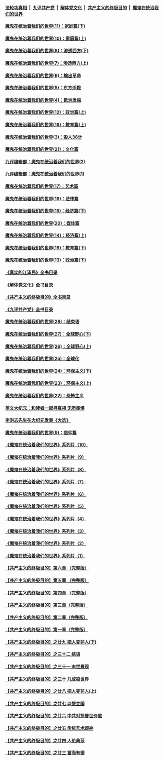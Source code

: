 ####  [法轮功真相](../../../../basic/blob/master/README.md?t=01051612) &nbsp;|&nbsp; [九评共产党](../../../../9ping.md/blob/master/README.md?t=01051612) &nbsp;|&nbsp; [解体党文化](../../../../jtdwh.md/blob/master/README.md?t=01051612)  &nbsp;|&nbsp; [共产主义的终极目的](../../../../gczydzjmd.md/blob/master/README.md?t=01051612) &nbsp;|&nbsp; [魔鬼在统治我们的世界](../../../../mgztzwmdsj.md/blob/master/README.md?t=01051612) 

#### [魔鬼在统治着我们的世界(11)：家庭篇(下)](../pages/nsc422/n10440961.md?t=01051612) 

#### [魔鬼在统治着我们的世界(10)：家庭篇(上)](../pages/nsc422/n10435448.md?t=01051612) 

#### [魔鬼在统治着我们的世界(8)：渗透西方(下)](../pages/nsc422/n10429603.md?t=01051612) 

#### [魔鬼在统治着我们的世界(7)：渗透西方(上)](../pages/nsc422/n10426013.md?t=01051612) 

#### [魔鬼在统治着我们的世界(6)：输出革命](../pages/nsc422/n10421536.md?t=01051612) 

#### [魔鬼在统治着我们的世界(5)：东方杀戮](../pages/nsc422/n10417707.md?t=01051612) 

#### [魔鬼在统治着我们的世界(4)：欧洲发端](../pages/nsc422/n10414890.md?t=01051612) 

#### [魔鬼在统治着我们的世界(12)：政治篇(上)](../pages/nsc422/n10444576.md?t=01051612) 

#### [魔鬼在统治着我们的世界(18)：教育篇(上)](../pages/nsc422/n10526970.md?t=01051612) 

#### [魔鬼在统治着我们的世界(3)：毁人36计](../pages/nsc422/n10411583.md?t=01051612) 

#### [魔鬼在统治着我们的世界(21)：文化篇](../pages/nsc422/n10597706.md?t=01051612) 

#### [九评编辑部：魔鬼在统治着我们的世界(2)](../pages/nsc422/n10410036.md?t=01051612) 

#### [九评编辑部：魔鬼在统治着我们的世界(1)](../pages/nsc422/n10406825.md?t=01051612) 

#### [魔鬼在统治着我们的世界(17)：艺术篇](../pages/nsc422/n10499093.md?t=01051612) 

#### [魔鬼在统治着我们的世界(16)：法律篇](../pages/nsc422/n10485969.md?t=01051612) 

#### [魔鬼在统治着我们的世界(15)：经济篇(下)](../pages/nsc422/n10469975.md?t=01051612) 

#### [魔鬼在统治着我们的世界(20)：媒体篇](../pages/nsc422/n10586579.md?t=01051612) 

#### [魔鬼在统治着我们的世界(14)：经济篇(上)](../pages/nsc422/n10457370.md?t=01051612) 

#### [魔鬼在统治着我们的世界(19)：教育篇(下)](../pages/nsc422/n10564808.md?t=01051612) 

#### [魔鬼在统治着我们的世界(13)：政治篇(下)](../pages/nsc422/n10448270.md?t=01051612) 

#### [《真实的江泽民》全书目录](../pages/nsc422/n13721399.md?t=01051612) 

#### [《解体党文化》全书目录](../pages/nsc422/n13721157.md?t=01051612) 

#### [《共产主义的终极目的》全书目录](../pages/nsc422/n13721048.md?t=01051612) 

#### [《九评共产党》全书目录](../pages/nsc422/n13708085.md?t=01051612) 

#### [魔鬼在统治着我们的世界(28)：结束语](../pages/nsc422/n10936246.md?t=01051612) 

#### [魔鬼在统治着我们的世界(27)：全球野心(下)](../pages/nsc422/n10928319.md?t=01051612) 

#### [魔鬼在统治着我们的世界(26)：全球野心(上)](../pages/nsc422/n10900318.md?t=01051612) 

#### [魔鬼在统治着我们的世界(25)：全球化](../pages/nsc422/n10788205.md?t=01051612) 

#### [魔鬼在统治着我们的世界(24)：环保主义(下)](../pages/nsc422/n10695307.md?t=01051612) 

#### [魔鬼在统治着我们的世界(23)：环保主义(上)](../pages/nsc422/n10688613.md?t=01051612) 

#### [魔鬼在统治着我们的世界(22)：恐怖主义](../pages/nsc422/n10614727.md?t=01051612) 

#### [英文大纪元：和读者一起寻真相 无所畏惧](../pages/nsc422/n12542027.md?t=01051612) 

#### [李洪志先生在大纪元发表《大选》](../pages/nsc422/n12534746.md?t=01051612) 

#### [魔鬼在统治着我们的世界(9)：信仰篇](../pages/nsc422/n10432159.md?t=01051612) 

#### [《魔鬼在统治着我们的世界》系列片（10）](../pages/nsc422/n12292670.md?t=01051612) 

#### [《魔鬼在统治着我们的世界》系列片（9）](../pages/nsc422/n12290859.md?t=01051612) 

#### [《魔鬼在统治着我们的世界》系列片（8）](../pages/nsc422/n12287445.md?t=01051612) 

#### [《魔鬼在统治着我们的世界》系列片（7）](../pages/nsc422/n12283425.md?t=01051612) 

#### [《魔鬼在统治着我们的世界》系列片（6）](../pages/nsc422/n12282314.md?t=01051612) 

#### [《魔鬼在统治着我们的世界》系列片（5）](../pages/nsc422/n12281419.md?t=01051612) 

#### [《魔鬼在统治着我们的世界》系列片（4）](../pages/nsc422/n12274024.md?t=01051612) 

#### [《魔鬼在统治着我们的世界》系列片（3）](../pages/nsc422/n12271322.md?t=01051612) 

#### [《魔鬼在统治着我们的世界》系列片（2）](../pages/nsc422/n12269049.md?t=01051612) 

#### [《魔鬼在统治着我们的世界》系列片（1）](../pages/nsc422/n12267575.md?t=01051612) 

#### [【共产主义的终极目的】第六章 （完整版）](../pages/nsc422/n11428913.md?t=01051612) 

#### [【共产主义的终极目的】第五章 （完整版）](../pages/nsc422/n11428912.md?t=01051612) 

#### [【共产主义的终极目的】第四章 （完整版）](../pages/nsc422/n11428907.md?t=01051612) 

#### [【共产主义的终极目的】第三章（完整版）](../pages/nsc422/n11428848.md?t=01051612) 

#### [【共产主义的终极目的】第二章（完整版）](../pages/nsc422/n11428831.md?t=01051612) 

#### [【共产主义的终极目的】第一章（完整版）](../pages/nsc422/n11417651.md?t=01051612) 

#### [【共产主义的终极目的】之廿九 把人变非人(下)](../pages/nsc422/n11344140.md?t=01051612) 

#### [【共产主义的终极目的】之三十二 结语](../pages/nsc422/n11360535.md?t=01051612) 

#### [【共产主义的终极目的】之三十一 末世景观](../pages/nsc422/n11351129.md?t=01051612) 

#### [【共产主义的终极目的】之三十 几成狼世界](../pages/nsc422/n11348280.md?t=01051612) 

#### [【共产主义的终极目的】之廿八 把人变非人(上)](../pages/nsc422/n11340492.md?t=01051612) 

#### [【共产主义的终极目的】之廿七 以恨立国](../pages/nsc422/n11336944.md?t=01051612) 

#### [【共产主义的终极目的】之廿六 中共对抗普世价值](../pages/nsc422/n11324785.md?t=01051612) 

#### [【共产主义的终极目的】之廿五 传统艺术颂神](../pages/nsc422/n11296396.md?t=01051612) 

#### [【共产主义的终极目的】之廿四 人伦典范](../pages/nsc422/n11296397.md?t=01051612) 

#### [【共产主义的终极目的】之廿三 富而有德](../pages/nsc422/n11283598.md?t=01051612) 

